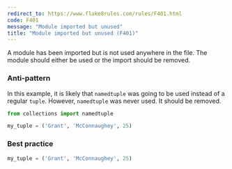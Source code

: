 ```yaml
---
redirect_to: https://www.flake8rules.com/rules/F401.html
code: F401
message: "Module imported but unused"
title: "Module imported but unused (F401)"
---
```


A module has been imported but is not used anywhere in the file. The module should either be used or the import should be removed.

### Anti-pattern

In this example, it is likely that `namedtuple` was going to be used instead of a regular `tuple`. However, `namedtuple` was never used. It should be removed.

```python
from collections import namedtuple

my_tuple = ('Grant', 'McConnaughey', 25)
```

### Best practice


```python
my_tuple = ('Grant', 'McConnaughey', 25)
```
